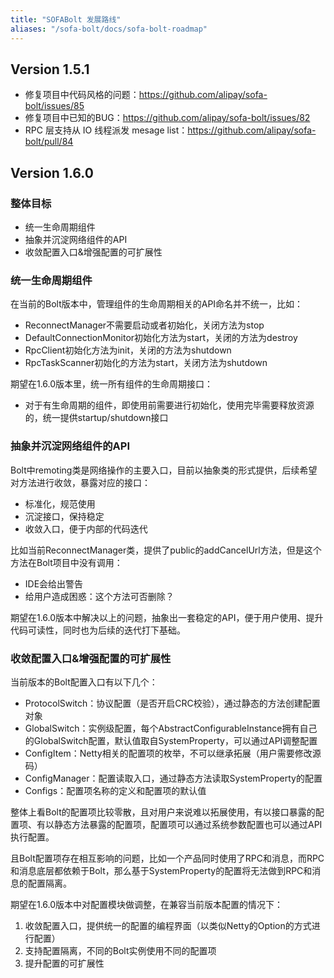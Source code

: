 ```yaml
---
title: "SOFABolt 发展路线"
aliases: "/sofa-bolt/docs/sofa-bolt-roadmap"
---
```


## Version 1.5.1
- 修复项目中代码风格的问题：https://github.com/alipay/sofa-bolt/issues/85
- 修复项目中已知的BUG：https://github.com/alipay/sofa-bolt/issues/82
- RPC 层支持从 IO 线程派发 mesage list：https://github.com/alipay/sofa-bolt/pull/84

## Version 1.6.0 
### 整体目标
* 统一生命周期组件
* 抽象并沉淀网络组件的API
* 收敛配置入口&增强配置的可扩展性

### 统一生命周期组件

在当前的Bolt版本中，管理组件的生命周期相关的API命名并不统一，比如：

* ReconnectManager不需要启动或者初始化，关闭方法为stop
* DefaultConnectionMonitor初始化方法为start，关闭的方法为destroy
* RpcClient初始化方法为init，关闭的方法为shutdown
* RpcTaskScanner初始化的方法为start，关闭方法为shutdown

期望在1.6.0版本里，统一所有组件的生命周期接口：

* 对于有生命周期的组件，即使用前需要进行初始化，使用完毕需要释放资源的，统一提供startup/shutdown接口

### 抽象并沉淀网络组件的API

Bolt中remoting类是网络操作的主要入口，目前以抽象类的形式提供，后续希望对方法进行收敛，暴露对应的接口：

* 标准化，规范使用
* 沉淀接口，保持稳定
* 收敛入口，便于内部的代码迭代

比如当前ReconnectManager类，提供了public的addCancelUrl方法，但是这个方法在Bolt项目中没有调用：

* IDE会给出警告
* 给用户造成困惑：这个方法可否删除？

期望在1.6.0版本中解决以上的问题，抽象出一套稳定的API，便于用户使用、提升代码可读性，同时也为后续的迭代打下基础。

### 收敛配置入口&增强配置的可扩展性

当前版本的Bolt配置入口有以下几个：

* ProtocolSwitch：协议配置（是否开启CRC校验），通过静态的方法创建配置对象
* GlobalSwitch：实例级配置，每个AbstractConfigurableInstance拥有自己的GlobalSwitch配置，默认值取自SystemProperty，可以通过API调整配置
* ConfigItem：Netty相关的配置项的枚举，不可以继承拓展（用户需要修改源码）
* ConfigManager：配置读取入口，通过静态方法读取SystemProperty的配置
* Configs：配置项名称的定义和配置项的默认值

整体上看Bolt的配置项比较零散，且对用户来说难以拓展使用，有以接口暴露的配置项、有以静态方法暴露的配置项，配置项可以通过系统参数配置也可以通过API执行配置。

且Bolt配置项存在相互影响的问题，比如一个产品同时使用了RPC和消息，而RPC和消息底层都依赖于Bolt，那么基于SystemProperty的配置将无法做到RPC和消息的配置隔离。

期望在1.6.0版本中对配置模块做调整，在兼容当前版本配置的情况下：

1. 收敛配置入口，提供统一的配置的编程界面（以类似Netty的Option的方式进行配置）
2. 支持配置隔离，不同的Bolt实例使用不同的配置项
3. 提升配置的可扩展性
